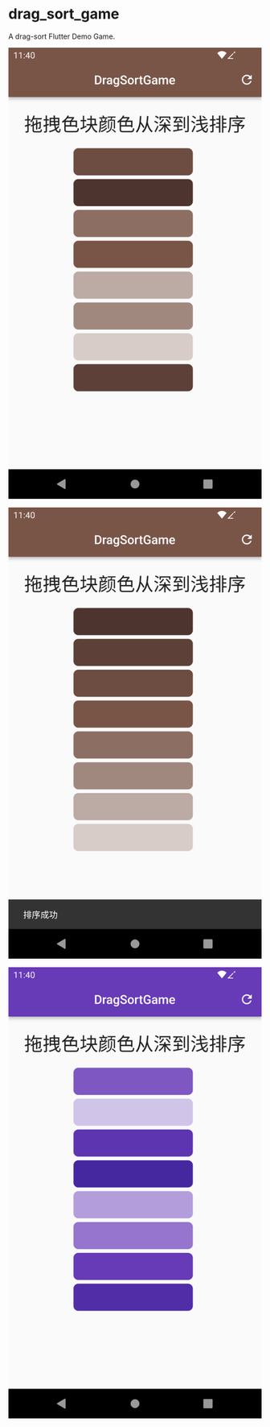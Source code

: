 # drag_sort_game

A drag-sort Flutter Demo Game.

![screenshots/Screenshot_1658144441.png](screenshots/Screenshot_1658144441.png)

![screenshots/Screenshot_1658144441.png](screenshots/Screenshot_1658144452.png)

![screenshots/Screenshot_1658144441.png](screenshots/Screenshot_1658144467.png)

